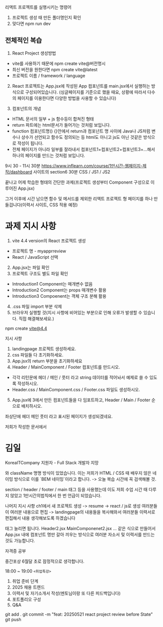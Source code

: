리액트 프로젝트를 실행시키는 명령어
1. 프로젝트 생성 때 만든 폴더명인지 확인
2. 맞다면 npm run dev

## 전체적인 복습
1. React Project 생성방법
  - vite를 사용하기 때문에 npm create vite@버전명시
  - 최신 버전을 원한다면 npm create vite@latest
  - 프로젝트 이름 / framework / language

2. React 프로젝트는 App.jsx에 작성된 App 컴포넌트를
  main.jsx에서 실행하는 방식으로 구성되어있습니다.
  (싱글페이지를 기준으로 했을 때요, 상황에 따라서 다수의 페이지를 이용한다면 다양한 방법을 사용할 수 있습니다)

3. 컴포넌트의 개념
  - HTML 문서의 일부 + js 함수등이 합쳐진 형태
  - return 파트에는 html문서가 들어가는 것처럼 보입니다.
  - function 컴포넌트명() {}안에서 return과 컴포넌트 명 사이에 Java나 JS처럼 변수나 상수가 선언되고 함수도 정의되는 등 html도 아니고 js도 아닌 것같은 방식으로 작성이 됩니다.
  - 전체 페이지가 아니라 일부를 잘라내서 컴포넌트1+컴포넌트2+컴포넌트3+...해서 하나의 페이지를 만드는 것처럼 보입니다.

  9시 30 - 11시 30분
  https://www.inflearn.com/course/1만시간-웹페이지-제작/dashboard
  사이트의 section6 30분 CSS / JS1 / JS2 

  끝나고 어제 학습한 형태의 간단한 과제(프로젝트 생성부터 Component 구성으로 이루어진 App.jsx)

  그거 이후에 시간 남으면 함수 및 메서드를 제외한 리액트 프로젝트 형 페이지를 하나 만들겁니다(이력서 사이트, CSS 적용 예정)

# 과제 지시 사항
1. vite 4.4 version의 React 프로젝트 생성
  - 프로젝트 명 - myapprreview
  - React / JavaScript 선택
2. App.jsx는 파일 확인
3. 프로젝트 구조도 별도 파일 확인
  - Introduction1 Component는 매개변수 없음
  - Introduction2 Component는 props 매개변수 활용
  - Introduction3 Compoenent는 객체 구조 분해 활용
4. .css 파일 import 부분 삭제
5. 브라우저 실행할 것(지시 사항에 비어있는 부분으로 인해 오류가 발생할 수 있습니다. 직접 해결해보세요.)

npm create vite@4.4



지시 사항
1. landingpage 프로젝트 생성하세요.
2. css 파일들 다 초기화하세요.
3. App.jsx의 return 부분을 초기화하세요
4. Header / MainComponent / Footer 컴포넌트를 만드시오.
  - 각각 리턴문에 헤더 / 메인 / 풋터 라고 string 데이터를 적어놔서 예제로 쓸 수 있도록 작성하시오.
  - Header.css / MainComponent.css / Footer.css 파일도 생성하시오.
5. App.jsx에 3에서 만든 컴포넌트들을 다 임포트하고, Header / Main / Footer 순으로 배치하시오.


좌상단에
헤더
메인
풋터
라고 표시된 페이지가 생성되겠네요.

저희가 작성한 문서에서
<h1 className="header__title">김일</h1>
      <p className="header__subtitle">KoreaITCompany 지원자 - Full Stack 개발자 지망</p>
와 className 명명 방식이 있었습니다. 이는 저희가 HTML / CSS 때 배우지 않은 네이밍 방식으로 이를
`BEM 네이밍`이라고 합니다. -> 오늘 복습 시간에 꼭 검색해볼 것.

section / header / footer / main 태그 등을 사용했는데 이도 저희 수업 시간 때 다루지 않았고 1만시간의법칙에서 한 번 언급이 되었습니다.

나머지 지시 사항
ch1에서 새 프로젝트 생성 -> resume -> react / js로 생성
여러분들이 여러분 내용으로 편집 -> landingpage의 내용들을 복사해와서 여러분들 이력서로 편집해서 내용 생각해보도록 하겠습니다

태그 늘리면 됩니다.
Header2.jsx
MainComponenet2.jsx ... 같은 식으로 만들어서 App.jsx 내에 컴포넌트 명만 갈아 끼우는 방식으로 여러분 자소서 및 이력서를 만드는 것도 가능합니다.

자격증 공부

중간포상 6월달 초로 잠정적으로 생각합니다.

18:00 ~ 19:00
`<취업특강>`
1. 취업 준비 단계
2. 2025 채용 트렌드
3. 이력서 및 자기소개서 작성(멘토님이랑 또 다른 피드백입니다)
4. 포트폴리오 구성
5. Q&A

git add .
git commit -m "feat: 20250521 react project review before State"
git push